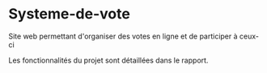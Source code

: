 # Systeme-de-vote
Site web permettant d'organiser des votes en ligne et de participer à ceux-ci

Les fonctionnalités du projet sont détaillées dans le rapport.
